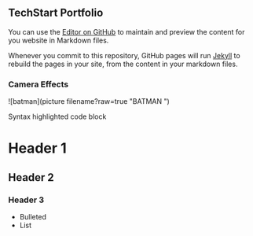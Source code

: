 ## TechStart Portfolio

 You can use the [Editor on GitHub](https://github.com/fbgitbritt/portfolio/edit/master/index.md) to maintain and preview the content for you website in Markdown files.
 
 Whenever you commit to this repository, GitHub pages will run [Jekyll](https://jekyllrb.com/) to rebuild the pages in your site, from the content in your markdown files.
 
 ### Camera Effects
 
![batman](picture filename?raw=true "BATMAN ")
 
 Syntax highlighted code block
 
# Header 1

## Header 2

### Header 3
 
 - Bulleted
 - List
 
